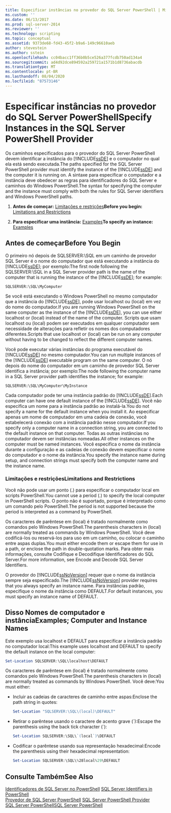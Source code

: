 ```yaml
---
title: Especificar instâncias no provedor do SQL Server PowerShell | Microsoft Docs
ms.custom: ''
ms.date: 06/13/2017
ms.prod: sql-server-2014
ms.reviewer: ''
ms.technology: scripting
ms.topic: conceptual
ms.assetid: 9373de68-fd43-45f2-b9a6-149c96610aeb
author: stevestein
ms.author: sstein
ms.openlocfilehash: cc04bacc1ff36b0b5ce526a377fcdb750ad134a4
ms.sourcegitcommit: ad4d92dce894592a259721a1571b1d8736abacdb
ms.translationtype: MT
ms.contentlocale: pt-BR
ms.lasthandoff: 08/04/2020
ms.locfileid: "87573146"
---
```

# <a name="specify-instances-in-the-sql-server-powershell-provider"></a><span data-ttu-id="6ca2d-102">Especificar instâncias no provedor do SQL Server PowerShell</span><span class="sxs-lookup"><span data-stu-id="6ca2d-102">Specify Instances in the SQL Server PowerShell Provider</span></span>
  <span data-ttu-id="6ca2d-103">Os caminhos especificados para o provedor do SQL Server PowerShell devem identificar a instância do [!INCLUDE[ssDE](../includes/ssde-md.md)] e o computador no qual ela está sendo executada.</span><span class="sxs-lookup"><span data-stu-id="6ca2d-103">The paths specified for the SQL Server PowerShell provider must identify the instance of the [!INCLUDE[ssDE](../includes/ssde-md.md)] and the computer it is running on.</span></span> <span data-ttu-id="6ca2d-104">A sintaxe para especificar o computador e a instância deve obedecer as regras para identificadores do SQL Server e caminhos do Windows PowerShell.</span><span class="sxs-lookup"><span data-stu-id="6ca2d-104">The syntax for specifying the computer and the instance must comply with both the rules for SQL Server identifiers and Windows PowerShell paths.</span></span>  
  
1.  <span data-ttu-id="6ca2d-105">**Antes de começar:**  [Limitações e restrições](#LimitationsRestrictions)</span><span class="sxs-lookup"><span data-stu-id="6ca2d-105">**Before you begin:**  [Limitations and Restrictions](#LimitationsRestrictions)</span></span>  
  
2.  <span data-ttu-id="6ca2d-106">**Para especificar uma instância:**  [Examples](#Examples)</span><span class="sxs-lookup"><span data-stu-id="6ca2d-106">**To specify an instance:**  [Examples](#Examples)</span></span>  
  
## <a name="before-you-begin"></a><span data-ttu-id="6ca2d-107">Antes de começar</span><span class="sxs-lookup"><span data-stu-id="6ca2d-107">Before You Begin</span></span>  
 <span data-ttu-id="6ca2d-108">O primeiro nó depois de SQLSERVER:\SQL em um caminho de provedor SQL Server é o nome do computador que está executando a instância do [!INCLUDE[ssDE](../includes/ssde-md.md)]; por exemplo:</span><span class="sxs-lookup"><span data-stu-id="6ca2d-108">The first node following the SQLSERVER:\SQL in a SQL Server provider path is the name of the computer that is running the instance of the [!INCLUDE[ssDE](../includes/ssde-md.md)]; for example:</span></span>  
  
```  
SQLSERVER:\SQL\MyComputer  
```  
  
 <span data-ttu-id="6ca2d-109">Se você está executando o Windows PowerShell no mesmo computador que a instância do [!INCLUDE[ssDE](../includes/ssde-md.md)], pode usar localhost ou (local) em vez do nome do computador.</span><span class="sxs-lookup"><span data-stu-id="6ca2d-109">If you are running Windows PowerShell on the same computer as the instance of the [!INCLUDE[ssDE](../includes/ssde-md.md)], you can use either localhost or (local) instead of the name of the computer.</span></span> <span data-ttu-id="6ca2d-110">Scripts que usam localhost ou (local) podem ser executados em qualquer computador sem necessidade de alterações para refletir os nomes dos computadores diferentes.</span><span class="sxs-lookup"><span data-stu-id="6ca2d-110">Scripts that use localhost or (local) can be run on any computer without having to be changed to reflect the different computer names.</span></span>  
  
 <span data-ttu-id="6ca2d-111">Você pode executar várias instâncias do programa executável do [!INCLUDE[ssDE](../includes/ssde-md.md)] no mesmo computador.</span><span class="sxs-lookup"><span data-stu-id="6ca2d-111">You can run multiple instances of the [!INCLUDE[ssDE](../includes/ssde-md.md)] executable program on the same computer.</span></span> <span data-ttu-id="6ca2d-112">O nó depois do nome do computador em um caminho de provedor SQL Server identifica a instância; por exemplo:</span><span class="sxs-lookup"><span data-stu-id="6ca2d-112">The node following the computer name in a SQL Server provider path identifies the instance; for example:</span></span>  
  
```  
SQLSERVER:\SQL\MyComputer\MyInstance  
```  
  
 <span data-ttu-id="6ca2d-113">Cada computador pode ter uma instância padrão do [!INCLUDE[ssDE](../includes/ssde-md.md)].</span><span class="sxs-lookup"><span data-stu-id="6ca2d-113">Each computer can have one default instance of the [!INCLUDE[ssDE](../includes/ssde-md.md)].</span></span> <span data-ttu-id="6ca2d-114">Você não especifica um nome para a instância padrão ao instalá-la.</span><span class="sxs-lookup"><span data-stu-id="6ca2d-114">You do not specify a name for the default instance when you install it.</span></span> <span data-ttu-id="6ca2d-115">Ao especificar apenas um nome de computador em uma cadeia de conexão, você estabelecerá conexão com a instância padrão nesse computador.</span><span class="sxs-lookup"><span data-stu-id="6ca2d-115">If you specify only a computer name in a connection string, you are connected to the default instance on that computer.</span></span> <span data-ttu-id="6ca2d-116">Todas as outras instâncias no computador devem ser instâncias nomeadas.</span><span class="sxs-lookup"><span data-stu-id="6ca2d-116">All other instances on the computer must be named instances.</span></span> <span data-ttu-id="6ca2d-117">Você especifica o nome da instância durante a configuração e as cadeias de conexão devem especificar o nome do computador e o nome da instância.</span><span class="sxs-lookup"><span data-stu-id="6ca2d-117">You specify the instance name during setup, and connection strings must specify both the computer name and the instance name.</span></span>  
  
###  <a name="limitations-and-restrictions"></a><a name="LimitationsRestrictions"></a> <span data-ttu-id="6ca2d-118">Limitações e restrições</span><span class="sxs-lookup"><span data-stu-id="6ca2d-118">Limitations and Restrictions</span></span>  
 <span data-ttu-id="6ca2d-119">Você não pode usar um ponto (.) para especificar o computador local em scripts PowerShell.</span><span class="sxs-lookup"><span data-stu-id="6ca2d-119">You cannot use a period (.) to specify the local computer in PowerShell scripts.</span></span> <span data-ttu-id="6ca2d-120">O ponto não é suportado, porque é interpretado como um comando pelo PowerShell.</span><span class="sxs-lookup"><span data-stu-id="6ca2d-120">The period is not supported because the period is interpreted as a command by PowerShell.</span></span>  
  
 <span data-ttu-id="6ca2d-121">Os caracteres de parêntese em (local) é tratado normalmente como comandos pelo Windows PowerShell.</span><span class="sxs-lookup"><span data-stu-id="6ca2d-121">The parenthesis characters in (local) are normally treated as commands by Windows PowerShell.</span></span> <span data-ttu-id="6ca2d-122">Você deve codificá-los ou reservá-los para uso em um caminho, ou colocar o caminho entre aspas duplas.</span><span class="sxs-lookup"><span data-stu-id="6ca2d-122">You must either encode them or escape them for use in a path, or enclose the path in double-quotation marks.</span></span> <span data-ttu-id="6ca2d-123">Para obter mais informações, consulte Codifique e Decodifique Identificadores do SQL Server.</span><span class="sxs-lookup"><span data-stu-id="6ca2d-123">For more information, see Encode and Decode SQL Server Identifiers.</span></span>  
  
 <span data-ttu-id="6ca2d-124">O provedor do [!INCLUDE[ssNoVersion](../includes/ssnoversion-md.md)] requer que o nome da instância sempre seja especificado.</span><span class="sxs-lookup"><span data-stu-id="6ca2d-124">The [!INCLUDE[ssNoVersion](../includes/ssnoversion-md.md)] provider requires that you always specify an instance name.</span></span> <span data-ttu-id="6ca2d-125">Para instâncias padrão, especifique o nome da instância como DEFAULT.</span><span class="sxs-lookup"><span data-stu-id="6ca2d-125">For default instances, you must specify an instance name of DEFAULT.</span></span>  
  
##  <a name="examples-computer-and-instance-names"></a><a name="Examples"></a><span data-ttu-id="6ca2d-126">Disso Nomes de computador e instância</span><span class="sxs-lookup"><span data-stu-id="6ca2d-126">Examples; Computer and Instance Names</span></span>  
 <span data-ttu-id="6ca2d-127">Este exemplo usa localhost e DEFAULT para especificar a instância padrão no computador local:</span><span class="sxs-lookup"><span data-stu-id="6ca2d-127">This example uses localhost and DEFAULT to specify the default instance on the local computer:</span></span>  
  
```powershell
Set-Location SQLSERVER:\SQL\localhost\DEFAULT
```  
  
 <span data-ttu-id="6ca2d-128">Os caracteres de parêntese em (local) é tratado normalmente como comandos pelo Windows PowerShell.</span><span class="sxs-lookup"><span data-stu-id="6ca2d-128">The parenthesis characters in (local) are normally treated as commands by Windows PowerShell.</span></span> <span data-ttu-id="6ca2d-129">Você deve:</span><span class="sxs-lookup"><span data-stu-id="6ca2d-129">You must either:</span></span>  
  
-   <span data-ttu-id="6ca2d-130">Incluir as cadeias de caracteres de caminho entre aspas:</span><span class="sxs-lookup"><span data-stu-id="6ca2d-130">Enclose the path string in quotes:</span></span>  
  
    ```powershell
    Set-Location "SQLSERVER:\SQL\(local)\DEFAULT"  
    ```  
  
-   <span data-ttu-id="6ca2d-131">Retirar o parêntese usando o caractere de acento grave (\`):</span><span class="sxs-lookup"><span data-stu-id="6ca2d-131">Escape the parenthesis using the back tick character (\`):</span></span>  
  
    ```powershell
    Set-Location SQLSERVER:\SQL\`(local`)\DEFAULT  
    ```  
  
-   <span data-ttu-id="6ca2d-132">Codificar o parêntese usando sua representação hexadecimal:</span><span class="sxs-lookup"><span data-stu-id="6ca2d-132">Encode the parenthesis using their hexadecimal representation:</span></span>  
  
    ```powershell
    Set-Location SQLSERVER:\SQL\%28local%29\DEFAULT  
    ```  
  
## <a name="see-also"></a><span data-ttu-id="6ca2d-133">Consulte Também</span><span class="sxs-lookup"><span data-stu-id="6ca2d-133">See Also</span></span>  
 <span data-ttu-id="6ca2d-134">[Identificadores de SQL Server no PowerShell](sql-server-identifiers-in-powershell.md) </span><span class="sxs-lookup"><span data-stu-id="6ca2d-134">[SQL Server Identifiers in PowerShell](sql-server-identifiers-in-powershell.md) </span></span>  
 <span data-ttu-id="6ca2d-135">[Provedor de SQL Server PowerShell](sql-server-powershell-provider.md) </span><span class="sxs-lookup"><span data-stu-id="6ca2d-135">[SQL Server PowerShell Provider](sql-server-powershell-provider.md) </span></span>  
 [<span data-ttu-id="6ca2d-136">SQL Server PowerShell</span><span class="sxs-lookup"><span data-stu-id="6ca2d-136">SQL Server PowerShell</span></span>](sql-server-powershell.md)  
